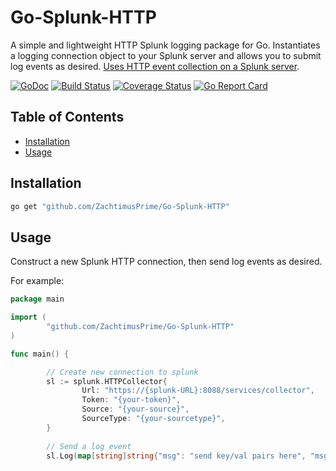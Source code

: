 # Go-Splunk-HTTP
A simple and lightweight HTTP Splunk logging package for Go. Instantiates a logging connection object to your Splunk server and allows you to submit log events as desired. [Uses HTTP event collection on a Splunk server](http://docs.splunk.com/Documentation/Splunk/latest/Data/UsetheHTTPEventCollector).

[![GoDoc](https://godoc.org/github.com/ZachtimusPrime/Go-Splunk-HTTP?status.svg)](https://godoc.org/github.com/ZachtimusPrime/Go-Splunk-HTTP) 
[![Build Status](https://travis-ci.org/ZachtimusPrime/Go-Splunk-HTTP.svg?branch=master)](https://travis-ci.org/ZachtimusPrime/Go-Splunk-HTTP) 
[![Coverage Status](https://coveralls.io/repos/github/ZachtimusPrime/Go-Splunk-HTTP/badge.svg?branch=master)](https://coveralls.io/github/ZachtimusPrime/Go-Splunk-HTTP?branch=master) 
[![Go Report Card](https://goreportcard.com/badge/github.com/ZachtimusPrime/Go-Splunk-HTTP)](https://goreportcard.com/report/github.com/ZachtimusPrime/Go-Splunk-HTTP) 

## Table of Contents ##

* [Installation](#installation)
* [Usage](#usage)

## Installation ##

```bash
go get "github.com/ZachtimusPrime/Go-Splunk-HTTP"
```

## Usage ##

Construct a new Splunk HTTP connection, then send log events as desired. 

For example:

```go
package main

import (
        "github.com/ZachtimusPrime/Go-Splunk-HTTP"
)

func main() {

		// Create new connection to splunk
		sl := splunk.HTTPCollector{
				Url: "https://{splunk-URL}:8088/services/collector",
				Token: "{your-token}",
				Source: "{your-source}",
				SourceType: "{your-sourcetype}",
		}
		
		// Send a log event
		sl.Log(map[string]string{"msg": "send key/val pairs here", "msg2": "anything that is useful to you in the log event"})

```
